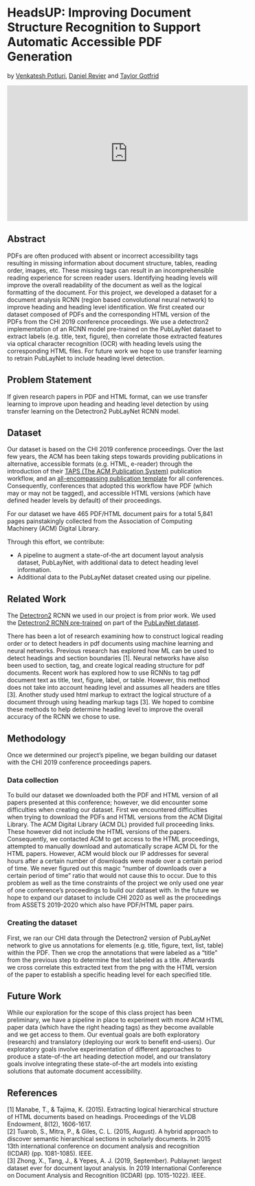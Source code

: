 # HeadsUP: Improving Document Structure Recognition to Support Automatic Accessible PDF Generation
by [Venkatesh Potluri](https://venkateshpotluri.me), [Daniel Revier](https://make4all.org/portfolio/daniel-revier/) and [Taylor Gotfrid](https://make4all.org/portfolio/taylor-gotfrid/)

<iframe width="560" height="315" src="https://www.youtube.com/embed/GpforMeYBxE" frameborder="0" allow="accelerometer; autoplay; clipboard-write; encrypted-media; gyroscope; picture-in-picture" allowfullscreen></iframe>

## Abstract
PDFs are often produced with absent or incorrect accessibility tags resulting in missing information about document structure, tables, reading order, images, etc. These missing tags can result in an incomprehensible reading experience for screen reader users. Identifying heading levels will improve the overall readability of the document as well as the logical formatting of the document. For this project, we developed a dataset for a document analysis RCNN (region based convolutional neural network) to improve heading and heading level identification. We first created our dataset composed of PDFs and the corresponding HTML version of the PDFs from the CHI 2019 conference proceedings. We use a detectron2 implementation of an RCNN model pre-trained on the PubLayNet dataset to extract labels (e.g. title, text, figure), then correlate those extracted features via optical character recognition (OCR) with heading levels using the corresponding HTML files. For future work we hope to use transfer learning to retrain PubLayNet to include heading level detection.

## Problem Statement
If given research papers in PDF and HTML format, can we use transfer learning to improve upon heading and heading level detection by using transfer learning on the Detectron2 PubLayNet RCNN model.

## Dataset
Our dataset is based on the CHI 2019 conference proceedings. Over the last few years, the ACM has been taking steps towards providing publications in alternative, accessible formats (e.g. HTML, e-reader) through the introduction of their [TAPS (The ACM Publication System)](https://www.acm.org/publications/taps/taps-best-practices) publication workflow, and an [all-encompassing publication template](https://www.acm.org/publications/proceedings-template) for all conferences. Consequently, conferences that adopted this workflow have PDF (which may or may not be tagged), and accessible HTML versions (which have defined header levels by default) of their proceedings.

For our dataset we have 465 PDF/HTML document pairs for a total 5,841 pages painstakingly collected from the Association of Computing Machinery (ACM) Digital Library.

Through this effort, we contribute:
* A pipeline to augment a state-of-the art document layout analysis dataset, PubLayNet, with additional data to detect heading level information.
* Additional data to the PubLayNet dataset created using our pipeline.

## Related Work
The [Detectron2](https://github.com/facebookresearch/detectron2) RCNN we used in our project is from prior work. We used the [Detectron2 RCNN pre-trained](https://github.com/hpanwar08/detectron2) on part of the [PubLayNet dataset](https://github.com/ibm-aur-nlp/PubLayNet). 

There has been a lot of research examining how to construct logical reading order or to detect headers in pdf documents using machine learning and neural networks. Previous research has explored how ML can be used to detect headings and section boundaries [1]. Neural networks have also been used to section, tag, and create logical reading structure for pdf documents. Recent work has explored how to use RCNNs to tag pdf document text as title, text, figure, label, or table. However, this method does not take into account heading level and assumes all headers are titles [3]. Another study used html markup to extract the logical structure of a document through using heading markup tags [3]. We hoped to combine these methods to help determine heading level to improve the overall accuracy of the RCNN we chose to use.

## Methodology
Once we determined our project’s pipeline, we began building our dataset with the CHI 2019 conference proceedings papers.
### Data collection
To build our dataset we downloaded both the PDF and HTML version of all papers presented at this conference; however, we did encounter some difficulties when creating our dataset. First we encountered difficulties when trying to download the PDFs and HTML versions from the ACM Digital Library. The ACM Digital Library (ACM DL) provided full proceeding  links. These however did not include the HTML versions of the papers. Consequently, we contacted ACM to get access to the HTML proceedings, attempted to manually download and automatically scrape ACM DL for the HTML papers.  However, ACM would block our IP addresses for several hours after a certain number of downloads were made over a certain period of time. We never figured out this magic “number of downloads over a certain period of time” ratio that would not cause this to occur. Due to this problem as well as the time constraints of the project we only used one year of one conference’s proceedings to build our dataset with. In the future we hope to expand our dataset to include CHI 2020 as well as the proceedings from ASSETS 2019-2020 which also have PDF/HTML paper pairs.

### Creating the dataset
First, we ran our CHI data through the Detectron2 version of PubLayNet network to give us annotations for elements (e.g. title, figure, text, list, table) within the PDF. Then we crop the annotations that were labeled as a “title” from the previous step to determine the text labeled as a title. Afterwards we cross correlate this extracted text from the png with the HTML version of the paper to establish a specific heading level for each specified title.
## Future Work
While our exploration for the scope of this class project has been preliminary, we have a pipeline in place to experiment with more ACM HTML paper data (which have the right heading tags) as they become available and we get access to them. Our eventual goals are both exploratory (research) and translatory (deploying our work to benefit end-users). Our exploratory goals involve experimentation of different approaches to produce a state-of-the art heading detection model, and our translatory goals involve integrating these state-of-the art models into existing solutions that automate document accessibility.
## References
[1] Manabe, T., & Tajima, K. (2015). Extracting logical hierarchical structure of HTML documents based on headings. Proceedings of the VLDB Endowment, 8(12), 1606-1617.  
[2] Tuarob, S., Mitra, P., & Giles, C. L. (2015, August). A hybrid approach to discover semantic hierarchical sections in scholarly documents. In 2015 13th international conference on document analysis and recognition (ICDAR) (pp. 1081-1085). IEEE.  
[3] Zhong, X., Tang, J., & Yepes, A. J. (2019, September). Publaynet: largest dataset ever for document layout analysis. In 2019 International Conference on Document Analysis and Recognition (ICDAR) (pp. 1015-1022). IEEE.  
